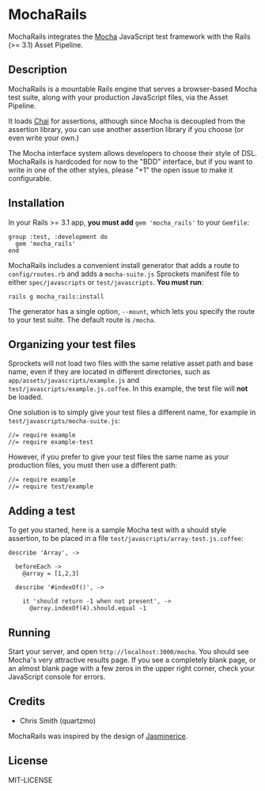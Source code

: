 # MochaRails

MochaRails integrates the [Mocha](http://visionmedia.github.com/mocha/) JavaScript test framework with the Rails (>= 3.1) Asset Pipeline.

## Description

MochaRails is a mountable Rails engine that serves a browser-based Mocha test suite, along with your production JavaScript files, via the Asset Pipeline.

It loads [Chai](http://chaijs.com) for assertions, although since Mocha is decoupled from the assertion library, you can
use another assertion library if you choose (or even write your own.)

The Mocha interface system allows developers to choose their style of DSL. MochaRails is hardcoded for now to the
"BDD" interface, but if you want to write in one of the other styles, please "+1" the open issue to make it configurable.

## Installation

In your Rails >= 3.1 app, **you must add** `gem 'mocha_rails'` to your `Gemfile`:

```
group :test, :development do
  gem 'mocha_rails'
end
```
MochaRails includes a convenient install generator that adds a route to `config/routes.rb` and adds a `mocha-suite.js`
Sprockets manifest file to either `spec/javascripts` or `test/javascripts`. **You must run**:
```
rails g mocha_rails:install
```
The generator has a single option, `--mount`, which lets you specify the route to your test suite. The default
route is `/mocha`.

## Organizing your test files

Sprockets will not load two files with the same relative asset path and base name, even if they are located in different directories, such
as `app/assets/javascripts/example.js` and `test/javascripts/example.js.coffee`. In this example, the test file will
**not** be loaded.

One solution is to simply give your test files a different name, for example in `test/javascripts/mocha-suite.js`:
```
//= require example
//= require example-test
```
However, if you prefer to give your test files the same name as your production files, you must then use a different path:
```
//= require example
//= require test/example
```

## Adding a test

To get you started, here is a sample Mocha test with a should style assertion, to be placed in a file
`test/javascripts/array-test.js.coffee`:

```
describe 'Array', ->

  beforeEach ->
    @array = [1,2,3]

  describe '#indexOf()', ->

    it 'should return -1 when not present', ->
      @array.indexOf(4).should.equal -1
```

## Running

Start your server, and open `http://localhost:3000/mocha`. You should see Mocha's very attractive results page. If you
see a completely blank page, or an almost blank page with a few zeros in the upper right corner, check your JavaScript console for errors.

## Credits

* Chris Smith (quartzmo)

MochaRails was inspired by the design of [Jasminerice](https://github.com/bradphelan/jasminerice).

## License

MIT-LICENSE
